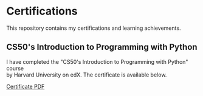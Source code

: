 # Certifications
This repository contains my certifications and learning achievements.

## CS50's Introduction to Programming with Python
I have completed the "CS50's Introduction to Programming with Python" course  
by Harvard University on edX. The certificate is available below.

[Certificate PDF](link_to_pdf)

